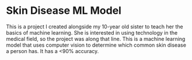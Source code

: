 # Skin Disease ML Model
This is a project I created alongside my 10-year old sister to teach her the basics of machine learning. She is interested in using technology in the medical field, so the project was along that line. This is a machine learning model that uses computer vision to determine which common skin disease a person has. It has a <90% accuracy.
